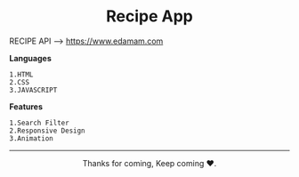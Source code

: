 <h1 align="center">Recipe App</h1>


 RECIPE API --> https://www.edamam.com


**Languages**
```
1.HTML
2.CSS
3.JAVASCRIPT
```
**Features**
```
1.Search Filter
2.Responsive Design
3.Animation
```


<hr>
<p align="center">Thanks for coming, Keep coming ❤️.</p>